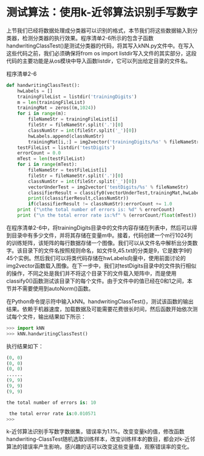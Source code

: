 # 测试算法：使用k-近邻算法识别手写数字

上节我们已经将数据处理成分类器可以识别的格式，本节我们将这些数据输入到分类器，检测分类器的执行效果。程序清单2-6所示的包含子函数handwritingClassTest\(\)是测试分类器的代码，将其写入kNN.py文件中。在写入这些代码之前，我们必须确保将from os import listdir写入文件的其实部分，这段代码的主要功能是从os模块中导入函数listdir，它可以列出给定目录的文件名。

程序清单2-6

```py
def handwritingClassTest():
    hwLabels = []
    trainingFileList = listdir('trainingDigits')
    m = len(trainingFileList)
    trainingMat = zeros((m,1024))
    for i in range(m):
        fileNameStr = trainingFileList[i]
        fileStr = fileNameStr.split('.')[0]
        classNumStr = int(fileStr.split('_')[0])
        hwLabels.append(classNumStr)
        trainingMat[i,:] = img2vector('trainingDigits/%s' % fileNameStr)
    testFileList = listdir('testDigits')
    errorCount = 0.0
    mTest = len(testFileList)
    for i in range(mTest):
        fileNameStr = testFileList[i]
        fileStr = fileNameStr.split('.')[0]
        classNumStr = int(fileStr.split('_')[0])
        vectorUnderTest = img2vector('testDigits/%s' % fileNameStr)
        classifierResult = classify0(vectorUnderTest,trainingMat,hwLabels,3)
        print((classifierResult,classNumStr))
        if(classifierResult != classNumStr):errorCount += 1.0
    print ("\nthe total number of errors is: %d" % errorCount)
    print ("\n the total error rate is:%f" % (errorCount/float(mTest))
```

在程序清单2-6中，将trainingDigits目录中的文件内容存储在列表中，然后可以得到目录中有多少文件，并将其存储在变量m中。接着，代码创建一个m行1024列的训练矩阵，该矩阵的每行数据存储一个图像。我们可以从文件名中解析出分类数字。该目录下的文件名按照规则命名，如文件9\_45.txt的分类是9，它是数字9的45个实例。然后我们可以将类代码存储在hwLabels向量中，使用前面讨论的img2vector函数载入图像。在下一步中，我们对testDigits目录中的文件执行相似的操作，不同之处是我们并不将这个目录下的文件载入矩阵中，而是使用classify0\(\)函数测试该目录下的每个文件。由于文件中的值已经在0和1之间，本节并不需要使用到autoNorm\(\)函数。

在Python命令提示符中输入kNN。handwritingClassTest\(\)，测试该函数的输出结果。依赖于机器速度，加载数据及可能需要花费很长时间，然后函数开始依次测试每个文件，输出结果如下所示：

```py
>>> import kNN
>>> kNN.handwritingClassTest()
```

执行结果如下：

```py
(0, 0)
(0, 0)
(0, 0)
......
(9, 9)
(9, 9)
(9, 9)

the total number of errors is: 10

 the total error rate is:0.010571
>>>
```

k-近邻算法识别手写数字数据集，错误率为1.1%。改变变量k的值，修改函数handwriting-ClassTest随机选取训练样本，改变训练样本的数目，都会对k-近邻算法的错误率产生影响，感兴趣的话可以改变这些变量值，观察错误率的变化。

